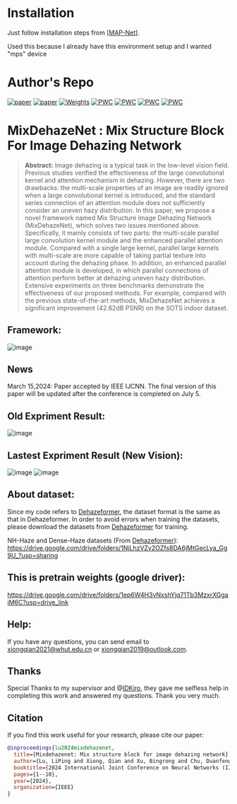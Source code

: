 # Installation

Just follow installation steps from [[MAP-Net](https://github.com/jiaqixuac/MAP-Net)].

Used this because I already have this environment setup and I wanted "mps" device

# Author's Repo

[![paper](https://img.shields.io/badge/Paper-IEEE%20IJCNN-blue)](https://doi.org/10.1109/IJCNN60899.2024.10651326)
[![paper](https://img.shields.io/badge/arXiv-Paper-<COLOR>.svg)](https://doi.org/10.48550/arXiv.2305.17654)
[![Weights](https://img.shields.io/badge/GoogleDrive-Weights-yellow)](https://drive.google.com/drive/folders/1ep6W4H3vNxshYjq71Tb3MzxrXGgaiM6C?usp=drive_link)
[![PWC](https://img.shields.io/endpoint.svg?url=https://paperswithcode.com/badge/mixdehazenet-mix-structure-block-for-image/image-dehazing-on-sots-indoor)](https://paperswithcode.com/sota/image-dehazing-on-sots-indoor?p=mixdehazenet-mix-structure-block-for-image)
[![PWC](https://img.shields.io/endpoint.svg?url=https://paperswithcode.com/badge/mixdehazenet-mix-structure-block-for-image/image-dehazing-on-sots-outdoor)](https://paperswithcode.com/sota/image-dehazing-on-sots-outdoor?p=mixdehazenet-mix-structure-block-for-image)
[![PWC](https://img.shields.io/endpoint.svg?url=https://paperswithcode.com/badge/mixdehazenet-mix-structure-block-for-image/image-dehazing-on-reside-6k)](https://paperswithcode.com/sota/image-dehazing-on-reside-6k?p=mixdehazenet-mix-structure-block-for-image)
[![PWC](https://img.shields.io/endpoint.svg?url=https://paperswithcode.com/badge/mixdehazenet-mix-structure-block-for-image/image-dehazing-on-haze4k)](https://paperswithcode.com/sota/image-dehazing-on-haze4k?p=mixdehazenet-mix-structure-block-for-image)

# MixDehazeNet : Mix Structure Block For Image Dehazing Network

>**Abstract:**
Image dehazing is a typical task in the low-level vision field. Previous studies verified the effectiveness of the large convolutional kernel and attention mechanism in dehazing. However, there are two drawbacks: the multi-scale properties of an image are readily ignored when a large convolutional kernel is introduced, and the standard series connection of an attention module does not sufficiently consider an uneven hazy distribution. In this paper, we propose a novel framework named Mix Structure Image Dehazing Network (MixDehazeNet), which solves two issues mentioned above. Specifically, it mainly consists of two parts: the multi-scale parallel large convolution kernel module and the enhanced parallel attention module. Compared with a single large kernel, parallel large kernels with multi-scale are more capable of taking partial texture into account during the dehazing phase. In addition, an enhanced parallel attention module is developed, in which parallel connections of attention perform better at dehazing uneven hazy distribution. Extensive experiments on three benchmarks demonstrate the effectiveness of our proposed methods. For example, compared with the previous state-of-the-art methods, MixDehazeNet achieves a significant improvement (42.62dB PSNR) on the SOTS indoor dataset.

## Framework:
![image](https://github.com/AmeryXiong/MixDehazeNet/assets/102467128/885f69da-ab72-4c9c-8223-1b7425e98d3a)

## News
March 15,2024: Paper accepted by IEEE IJCNN. The final version of this paper will be updated after the conference is completed on July 5. 

## Old Expriment Result:
![image](https://github.com/AmeryXiong/MixDehazeNet/assets/102467128/5d087804-0b5c-4232-8f73-8296de5b8374)

## Lastest Expriment Result (New Vision):
![image](https://github.com/AmeryXiong/MixDehazeNet/assets/102467128/e5df99e5-37f2-4a83-83bf-ca270a5d7e14)
![image](https://github.com/AmeryXiong/MixDehazeNet/assets/102467128/1e59ce32-75f8-4d3f-8f63-8766524af540)

## About dataset:
Since my code refers to [Dehazeformer](https://github.com/IDKiro/DehazeFormer#vision-transformers-for-single-image-dehazing), the dataset format is the same as that in Dehazeformer. In order to avoid errors when training the datasets, please download the datasets from [Dehazeformer](https://github.com/IDKiro/DehazeFormer#vision-transformers-for-single-image-dehazing) for training.

NH-Haze and Dense-Haze datasets (From [Dehazeformer](https://github.com/IDKiro/DehazeFormer#vision-transformers-for-single-image-dehazing)):
https://drive.google.com/drive/folders/1NjLhzVZv2OZfs8DA6jMtGecLya_Gg9U_?usp=sharing

## This is pretrain weights (google driver):
https://drive.google.com/drive/folders/1ep6W4H3vNxshYjq71Tb3MzxrXGgaiM6C?usp=drive_link

## Help:
If you have any questions, you can send email to xiongqian2021@whut.edu.cn or xiongqian2019@outlook.com.

## Thanks
Special Thanks to my supervisor and @[IDKiro](https://github.com/IDKiro), they gave me selfless help in completing this work and answered my questions. Thank you very much.

## Citation
If you find this work useful for your research, please cite our paper:
```bibtex
@inproceedings{lu2024mixdehazenet,
  title={Mixdehazenet: Mix structure block for image dehazing network},
  author={Lu, LiPing and Xiong, Qian and Xu, Bingrong and Chu, Duanfeng},
  booktitle={2024 International Joint Conference on Neural Networks (IJCNN)},
  pages={1--10},
  year={2024},
  organization={IEEE}
}
```

